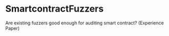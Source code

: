 # SmartcontractFuzzers
Are existing fuzzers good enough for auditing smart contract? (Experience Paper)
